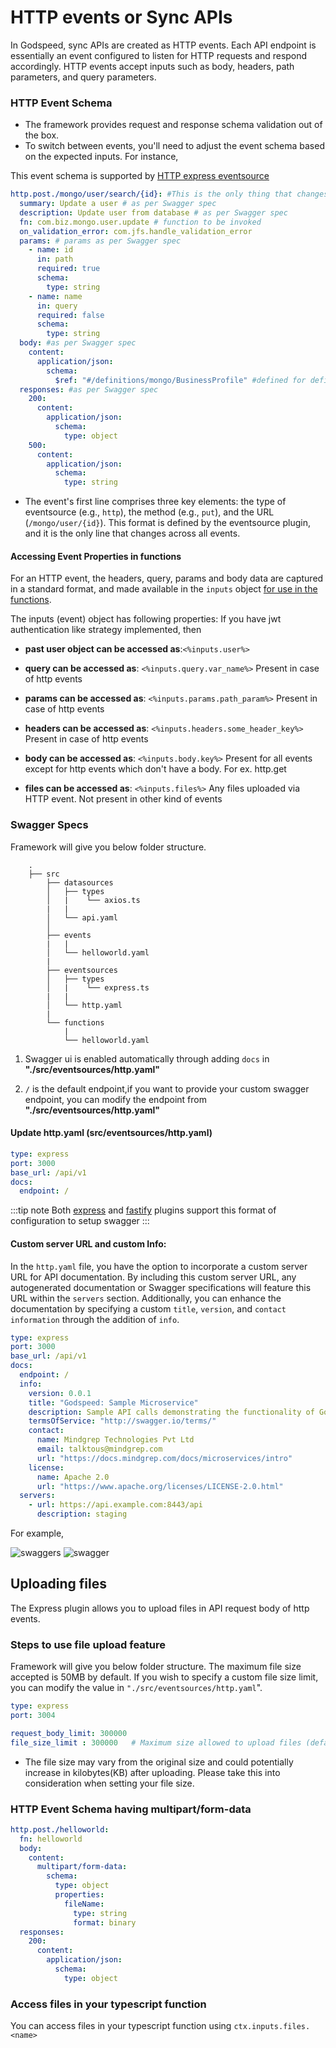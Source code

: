 # HTTP events or Sync APIs

In Godspeed, sync APIs are created as HTTP events. Each API endpoint is essentially an event configured to listen for HTTP requests and respond accordingly. HTTP events accept inputs such as body, headers, path parameters, and query parameters. 

### HTTP Event Schema

- The framework provides request and response schema validation out of the box.
- To switch between events, you'll need to adjust the event schema based on the expected inputs. For instance,

This event schema is supported by [HTTP express eventsource](https://github.com/godspeedsystems/gs-plugins/tree/main/plugins/express-as-http#godspeed-express-plugin)

```yaml
http.post./mongo/user/search/{id}: #This is the only thing that changes across all the events
  summary: Update a user # as per Swagger spec
  description: Update user from database # as per Swagger spec
  fn: com.biz.mongo.user.update # function to be invoked
  on_validation_error: com.jfs.handle_validation_error
  params: # params as per Swagger spec
    - name: id
      in: path
      required: true
      schema:
        type: string
    - name: name
      in: query
      required: false
      schema:
        type: string
  body: #as per Swagger spec
    content:
      application/json:
        schema:
          $ref: "#/definitions/mongo/BusinessProfile" #defined for definition section.
  responses: #as per Swagger spec
    200:
      content:
        application/json:
          schema:
            type: object
    500:
      content:
        application/json:
          schema:
            type: string
```

- The event's first line comprises three key elements: the type of eventsource (e.g., `http`), the method (e.g., `put`), and the URL (`/mongo/user/{id}`). This format is defined by the eventsource plugin, and it is the only line that changes across all events.

#### Accessing Event Properties in functions

For an HTTP event, the headers, query, params and body data are captured in a standard format, and made available in the `inputs` object [for use in the functions](/docs/microservices-framework/functions/overview.md).

The inputs (event) object has following properties:
If you have jwt authentication like strategy implemented, then

- **past user object can be accessed as**:`<%inputs.user%>`

- **query can be accessed as**: `<%inputs.query.var_name%>` Present in case of http events

- **params can be accessed as**: `<%inputs.params.path_param%>` Present in case of http events

- **headers can be accessed as**: `<%inputs.headers.some_header_key%>` Present in case of http events

- **body can be accessed as**: `<%inputs.body.key%>` Present for all events except for http events which don't have a body. For ex. http.get

- **files can be accessed as**: `<%inputs.files%>` Any files uploaded via HTTP event. Not present in other kind of events

### Swagger Specs

Framework will give you below folder structure.

```
    .
    ├── src
        ├── datasources
        │   ├── types
        │   |    └── axios.ts
        |   |
        │   └── api.yaml
        │
        ├── events
        |   |
        │   └── helloworld.yaml
        |
        ├── eventsources
        │   ├── types
        │   |    └── express.ts
        |   |
        │   └── http.yaml
        |
        └── functions
            |
            └── helloworld.yaml
```

1. Swagger ui is enabled automatically through adding `docs` in **"./src/eventsources/http.yaml"**

2. `/` is the default endpoint,if you want to provide your custom swagger endpoint, you can modify the endpoint from **"./src/eventsources/http.yaml"**

#### Update http.yaml (src/eventsources/http.yaml)

```yaml
type: express
port: 3000
base_url: /api/v1
docs:
  endpoint: /
```

:::tip note
Both [express](https://github.com/godspeedsystems/gs-plugins/blob/main/plugins/express-as-http/README.md) and [fastify](https://github.com/godspeedsystems/gs-plugins/tree/main/plugins/fastify-as-http) plugins support this format of configuration to setup swagger
:::

#### Custom server URL and custom Info:

In the `http.yaml` file, you have the option to incorporate a custom server URL for API documentation. By including this custom server URL, any autogenerated documentation or Swagger specifications will feature this URL within the `servers` section. Additionally, you can enhance the documentation by specifying a custom `title`, `version`, and `contact information` through the addition of `info`.

```yaml
type: express
port: 3000
base_url: /api/v1
docs:
  endpoint: /
  info:
    version: 0.0.1
    title: "Godspeed: Sample Microservice"
    description: Sample API calls demonstrating the functionality of Godspeed framework
    termsOfService: "http://swagger.io/terms/"
    contact:
      name: Mindgrep Technologies Pvt Ltd
      email: talktous@mindgrep.com
      url: "https://docs.mindgrep.com/docs/microservices/intro"
    license:
      name: Apache 2.0
      url: "https://www.apache.org/licenses/LICENSE-2.0.html"
  servers:
    - url: https://api.example.com:8443/api
      description: staging
```

For example,

<img src="https://res.cloudinary.com/dsvdiwazh/image/upload/v1706042485/Screenshot_from_2024-01-24_02-11-15_frejtp.png" alt="swaggers"/>

<img src="https://res.cloudinary.com/dsvdiwazh/image/upload/v1706042039/Screenshot_from_2024-01-24_02-03-33_n1i8yw.png" alt="swagger"/>


## Uploading files 

The Express plugin allows you to upload files in API request body of http events.

### Steps to use file upload feature

Framework will give you below folder structure. The maximum file size accepted is 50MB by default. If you wish to specify a custom file size limit, you can modify the value in `"./src/eventsources/http.yaml`".

```yaml
type: express
port: 3004

request_body_limit: 300000
file_size_limit : 300000   # Maximum size allowed to upload files (default is 50000 bytes that is 50 Mb)

```
- The file size may vary from the original size and could potentially increase in kilobytes(KB) after uploading. Please take this into consideration when setting your file size.

### HTTP Event Schema having multipart/form-data 

```yaml
http.post./helloworld:
  fn: helloworld
  body:
    content:
      multipart/form-data:
        schema:
          type: object
          properties:
            fileName:
              type: string
              format: binary
  responses:
    200:
      content:
        application/json:
          schema:
            type: object

```
### Access files in your typescript function

You can access files in your typescript function using `ctx.inputs.files.<name>`

